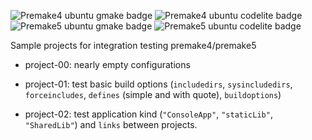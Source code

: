 ![Premake4 ubuntu gmake badge](https://github.com/Jarod42/premake-sample-projects/workflows/premake4-ubuntu-gmake/badge.svg)
![Premake4 ubuntu codelite badge](https://github.com/Jarod42/premake-sample-projects/workflows/premake4-ubuntu-codelite/badge.svg)
![Premake5 ubuntu gmake badge](https://github.com/Jarod42/premake-sample-projects/workflows/premake5-ubuntu-gmake/badge.svg)
![Premake5 ubuntu codelite badge](https://github.com/Jarod42/premake-sample-projects/workflows/premake5-ubuntu-codelite/badge.svg)

Sample projects for integration testing premake4/premake5

- project-00:
nearly empty configurations

- project-01:
test basic build options (`includedirs`, `sysincludedirs`, `forceincludes`, `defines` (simple and with quote), `buildoptions`)

- project-02:
test application kind (`"ConsoleApp"`, `"staticLib"`, `"SharedLib"`) and `links` between projects.
